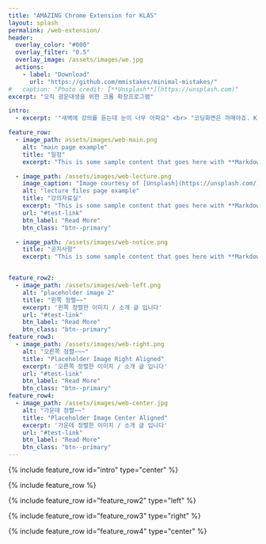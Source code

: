 ```yaml
---
title: "AMAZING Chrome Extension for KLAS"
layout: splash
permalink: /web-extension/
header:
  overlay_color: "#000"
  overlay_filter: "0.5"
  overlay_image: /assets/images/we.jpg
  actions:
    - label: "Download"
      url: "https://github.com/mmistakes/minimal-mistakes/"
#   caption: "Photo credit: [**Unsplash**](https://unsplash.com)"
excerpt: "오직 광운대생을 위한 크롬 확장프로그램"

intro: 
  - excerpt: '"새벽에 강의를 듣는데 눈이 너무 아파요" <br> "코딩화면은 까매야죠. KLAS도 까매야죠" <br> <br> **PangBot Web-Extenion** '

feature_row:
  - image_path: assets/images/web-main.png
    alt: "main page example"
    title: "일정"
    excerpt: "This is some sample content that goes here with **Markdown** formatting."

  - image_path: /assets/images/web-lecture.png
    image_caption: "Image courtesy of [Unsplash](https://unsplash.com/)"
    alt: "lecture files page example"
    title: "강의자료실"
    excerpt: "This is some sample content that goes here with **Markdown** formatting."
    url: "#test-link"
    btn_label: "Read More"
    btn_class: "btn--primary"

  - image_path: /assets/images/web-notice.png
    title: "공지사항"
    excerpt: "This is some sample content that goes here with **Markdown** formatting."


feature_row2:
  - image_path: /assets/images/web-left.png
    alt: "placeholder image 2"
    title: "왼쪽 정렬~~"
    excerpt: '왼쪽 정렬한 이미지 / 소개 글 입니다'
    url: "#test-link"
    btn_label: "Read More"
    btn_class: "btn--primary"
feature_row3:
  - image_path: /assets/images/web-right.png
    alt: "오른쪽 정렬~~~"
    title: "Placeholder Image Right Aligned"
    excerpt: '오른쪽 정렬한 이미지 / 소개 글 입니다'
    url: "#test-link"
    btn_label: "Read More"
    btn_class: "btn--primary"
feature_row4:
  - image_path: /assets/images/web-center.jpg
    alt: "가운데 정렬~~"
    title: "Placeholder Image Center Aligned"
    excerpt: '가운데 정렬한 이미지 / 소개 글 입니다'
    url: "#test-link"
    btn_label: "Read More"
    btn_class: "btn--primary"
---
```


{% include feature_row id="intro" type="center" %}

{% include feature_row %}

{% include feature_row id="feature_row2" type="left" %}

{% include feature_row id="feature_row3" type="right" %}

{% include feature_row id="feature_row4" type="center" %}